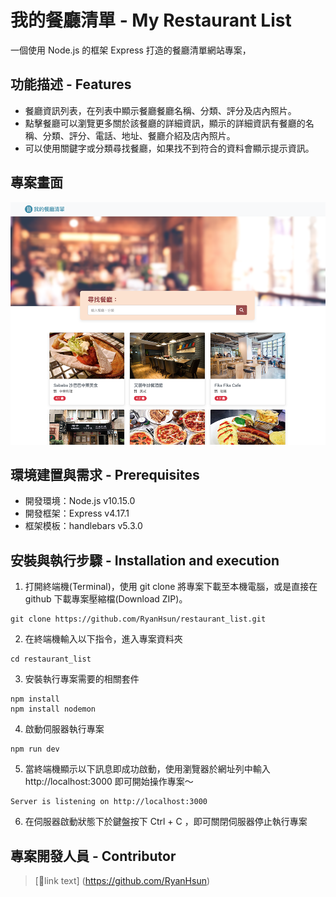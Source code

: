 # 我的餐廳清單 - My Restaurant List
一個使用 Node.js 的框架 Express 打造的餐廳清單網站專案，

## 功能描述 - Features
* 餐廳資訊列表，在列表中顯示餐廳餐廳名稱、分類、評分及店內照片。
* 點擊餐廳可以瀏覽更多關於該餐廳的詳細資訊，顯示的詳細資訊有餐廳的名稱、分類、評分、電話、地址、餐廳介紹及店內照片。
* 可以使用關鍵字或分類尋找餐廳，如果找不到符合的資料會顯示提示資訊。

## 專案畫面
![RestaurantList-Demo](https://raw.githubusercontent.com/RyanHsun/restaurant_list/master/app-demo.png "Restaurant List - Demo") 

## 環境建置與需求 - Prerequisites
* 開發環境：Node.js v10.15.0
* 開發框架：Express v4.17.1
* 框架模板：handlebars v5.3.0

## 安裝與執行步驟 - Installation and execution
1. 打開終端機(Terminal)，使用 git clone 將專案下載至本機電腦，或是直接在 github 下載專案壓縮檔(Download ZIP)。
```
git clone https://github.com/RyanHsun/restaurant_list.git
```

2. 在終端機輸入以下指令，進入專案資料夾
```
cd restaurant_list
```

3. 安裝執行專案需要的相關套件
```
npm install
npm install nodemon
```

4. 啟動伺服器執行專案
```
npm run dev
``` 

5. 當終端機顯示以下訊息即成功啟動，使用瀏覽器於網址列中輸入 http://localhost:3000 即可開始操作專案～
```
Server is listening on http://localhost:3000
```

6. 在伺服器啟動狀態下於鍵盤按下 Ctrl + C ，即可關閉伺服器停止執行專案


## 專案開發人員 - Contributor
> [link text] (https://github.com/RyanHsun)